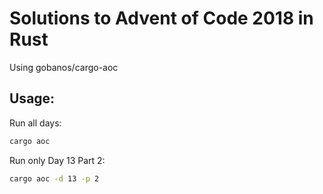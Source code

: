 # Solutions to Advent of Code 2018 in Rust

Using gobanos/cargo-aoc

## Usage:

Run all days:

```bash
cargo aoc
```

Run only Day 13 Part 2:

```bash
cargo aoc -d 13 -p 2
```
